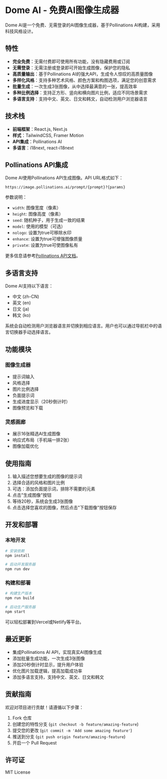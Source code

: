# Dome AI - 免费AI图像生成器

Dome AI是一个免费、无需登录的AI图像生成器，基于Pollinations AI构建，采用科技风格设计。

## 特性

- **完全免费**：无需付费即可使用所有功能，没有隐藏费用或订阅
- **无需登录**：无需注册或登录即可开始生成图像，保护您的隐私
- **高质量输出**：基于Pollinations AI的强大API，生成令人惊叹的高质量图像
- **多样化风格**：支持多种艺术风格、颜色方案和构图选项，满足您的创意需求
- **批量生成**：一次生成3张图像，从中选择最满意的一张，提高效率
- **多种比例选择**：支持正方形、竖向和横向图片比例，适应不同场景需求
- **多语言支持**：支持中文、英文、日文和韩文，自动检测用户浏览器语言

## 技术栈

- **前端框架**：React.js, Next.js
- **样式**：TailwindCSS, Framer Motion
- **API集成**：Pollinations AI
- **多语言**：i18next, react-i18next

## Pollinations API集成

Dome AI使用Pollinations API生成图像。API URL格式如下：

```
https://image.pollinations.ai/prompt/{prompt}?{params}
```

参数说明：
- `width`: 图像宽度（像素）
- `height`: 图像高度（像素）
- `seed`: 随机种子，用于生成一致的结果
- `model`: 使用的模型（可选）
- `nologo`: 设置为true可移除水印
- `enhance`: 设置为true可增强图像质量
- `private`: 设置为true可使图像私有

更多信息请参考[Pollinations API文档](https://pollinations.ai/docs)。

## 多语言支持

Dome AI支持以下语言：
- 中文 (zh-CN)
- 英文 (en)
- 日文 (ja)
- 韩文 (ko)

系统会自动检测用户浏览器语言并切换到相应语言。用户也可以通过导航栏中的语言切换器手动选择语言。

## 功能模块

### 图像生成器
- 提示词输入
- 风格选择
- 图片比例选择
- 负面提示词
- 生成进度显示（20秒倒计时）
- 图像预览和下载

### 灵感画廊
- 展示16张精选AI生成图像
- 响应式布局（手机端一排2张）
- 图像加载优化

## 使用指南

1. 输入描述您想要生成的图像的提示词
2. 选择合适的风格和图片比例
3. 可选：添加负面提示词，排除不需要的元素
4. 点击"生成图像"按钮
5. 等待20秒，系统会生成3张图像
6. 点击选择您喜欢的图像，然后点击"下载图像"按钮保存

## 开发和部署

### 本地开发

```bash
# 安装依赖
npm install

# 启动开发服务器
npm run dev
```

### 构建和部署

```bash
# 构建生产版本
npm run build

# 启动生产服务器
npm start
```

可以轻松部署到Vercel或Netlify等平台。

## 最近更新

- 集成Pollinations AI API，实现真实AI图像生成
- 添加批量生成功能，一次生成3张图像
- 添加20秒倒计时显示，提升用户体验
- 优化图片加载逻辑，提高加载成功率
- 添加多语言支持，支持中文、英文、日文和韩文

## 贡献指南

欢迎对项目进行贡献！请遵循以下步骤：

1. Fork 仓库
2. 创建您的特性分支 (`git checkout -b feature/amazing-feature`)
3. 提交您的更改 (`git commit -m 'Add some amazing feature'`)
4. 推送到分支 (`git push origin feature/amazing-feature`)
5. 开启一个 Pull Request

## 许可证

MIT License 
